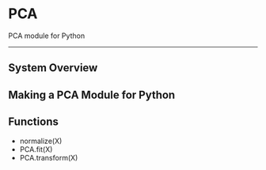 # PCA
PCA module for Python

---

## System Overview
Making a PCA Module for Python
---

## Functions
* normalize(X)
* PCA.fit(X)
* PCA.transform(X)
